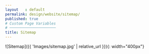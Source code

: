 ```yaml
---
layout   : default
permalink: design/website/sitemap/
published: true
# Custom Page Variables
# ─────────────────────
title: Sitemap
---
```

 ![Sitemap]({{ 'Images/sitemap.jpg' | relative_url }}){: width="400px"}